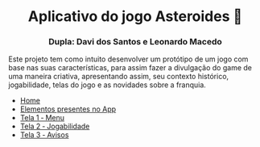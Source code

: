 <h1 align="center">Aplicativo do jogo Asteroides 🌠</h1>
<h3 align="center">Dupla: Davi dos Santos e Leonardo Macedo</h3>

Este projeto tem como intuito desenvolver um protótipo de um jogo com base nas suas características, para assim fazer a divulgação do game de uma maneira criativa, apresentando assim, seu contexto histórico, jogabilidade, telas do jogo e as novidades sobre a franquia.

* [Home](https://github.com/davin4sciment0/Aplicativo_Asteroides/wiki)
* [Elementos presentes no App](https://github.com/davin4sciment0/Aplicativo_Asteroides/wiki/Elementos-presentes-no-App)
* [Tela 1 ‐ Menu](https://github.com/davin4sciment0/Aplicativo_Asteroides/wiki/Tela-1-%E2%80%90-Menu)
* [Tela 2 ‐ Jogabilidade](https://github.com/davin4sciment0/Aplicativo_Asteroides/wiki/Tela-2-%E2%80%90-Jogabilidade)
* [Tela 3 ‐ Avisos](https://github.com/davin4sciment0/Aplicativo_Asteroides/wiki/Tela-3-%E2%80%90-Avisos)

